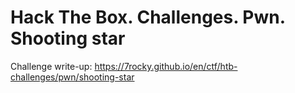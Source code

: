 # Hack The Box. Challenges. Pwn. Shooting star

Challenge write-up: https://7rocky.github.io/en/ctf/htb-challenges/pwn/shooting-star
